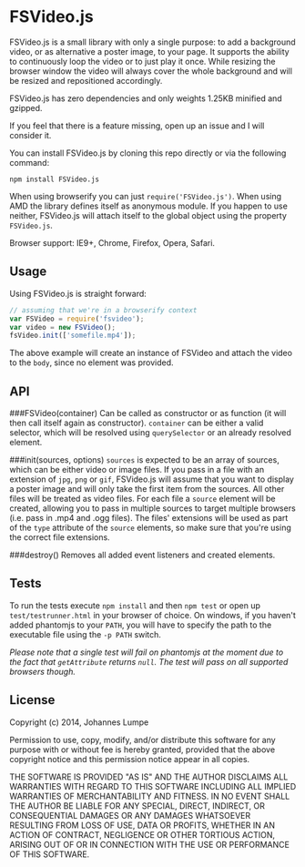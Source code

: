 FSVideo.js
======
FSVideo.js is a small library with only a single purpose: to add a background video, or as alternative a poster image, to your page. It supports the ability to continuously loop the video or to just play it once. While resizing the browser window the video will always cover the whole background and will be resized and repositioned accordingly.

FSVideo.js has zero dependencies and only weights 1.25KB minified and gzipped.

If you feel that there is a feature missing, open up an issue and I will consider it.

You can install FSVideo.js by cloning this repo directly or via the following command:

`npm install FSVideo.js`

When using browserify you can just `require('FSVideo.js')`. When using AMD the library defines itself as anonymous module. If you happen to use neither, FSVideo.js will attach itself to the global object using the property `FSVideo.js`.

Browser support: IE9+, Chrome, Firefox, Opera, Safari.

Usage
------
Using FSVideo.js is straight forward:

```javascript
// assuming that we're in a browserify context
var FSVideo = require('fsvideo');
var video = new FSVideo();
fsVideo.init(['somefile.mp4']);

```

The above example will create an instance of FSVideo and attach the video to the `body`, since no element was provided.

API
------
###FSVideo(container)
Can be called as constructor or as function (it will then call itself again as constructor). `container` can be either a valid selector, which will be resolved using `querySelector` or an already resolved element.

###init(sources, options)
`sources` is expected to be an array of sources, which can be either video or image files. If you pass in a file with an extension of `jpg`, `png` or `gif`, FSVideo.js will assume that you want to display a poster image and will only take the first item from the sources. All other files will be treated as video files. For each file a `source` element will be created, allowing you to pass in multiple sources to target multiple browsers (i.e. pass in .mp4 and .ogg files). The files' extensions will be used as part of the `type` attribute of the `source` elements, so make sure that you're using the correct file extensions.

###destroy()
Removes all added event listeners and created elements.

Tests
------
To run the tests execute `npm install` and then `npm test` or open up `test/testrunner.html` in your browser of choice. On windows, if you haven't added phantomjs to your `PATH`, you will have to specify the path to the executable file using the `-p PATH` switch.

*Please note that a single test will fail on phantomjs at the moment due to the fact that `getAttribute` returns `null`. The test will pass on all supported browsers though.*

License
------
Copyright (c) 2014, Johannes Lumpe

Permission to use, copy, modify, and/or distribute this software for any purpose with or without fee is hereby granted, provided that the above copyright notice and this permission notice appear in all copies.

THE SOFTWARE IS PROVIDED "AS IS" AND THE AUTHOR DISCLAIMS ALL WARRANTIES WITH REGARD TO THIS SOFTWARE INCLUDING ALL IMPLIED WARRANTIES OF MERCHANTABILITY AND FITNESS. IN NO EVENT SHALL THE AUTHOR BE LIABLE FOR ANY SPECIAL, DIRECT, INDIRECT, OR CONSEQUENTIAL DAMAGES OR ANY DAMAGES WHATSOEVER RESULTING FROM LOSS OF USE, DATA OR PROFITS, WHETHER IN AN ACTION OF CONTRACT, NEGLIGENCE OR OTHER TORTIOUS ACTION, ARISING OUT OF OR IN CONNECTION WITH THE USE OR PERFORMANCE OF THIS SOFTWARE.